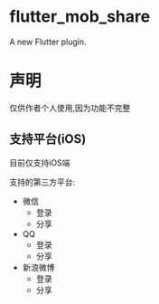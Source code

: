 # flutter_mob_share

A new Flutter plugin.

# 声明

仅供作者个人使用,因为功能不完整

## 支持平台(iOS)

目前仅支持iOS端

支持的第三方平台:
* 微信
   * 登录 
   * 分享
* QQ
   * 登录
   * 分享
* 新浪微博
   * 登录
   * 分享
